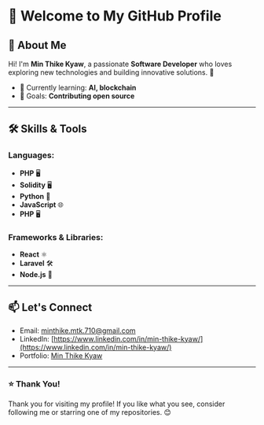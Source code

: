 # 🌟 Welcome to My GitHub Profile

## 👋 About Me

Hi! I'm **Min Thike Kyaw**, a passionate **Software Developer** who loves exploring new technologies and building innovative solutions. 🚀

- 🌱 Currently learning: **AI, blockchain**
- 🎯 Goals: **Contributing open source**

---

## 🛠️ Skills & Tools

### Languages:
- **PHP** 🖥️
- **Solidity** 🖥️
- **Python** 🐍
- **JavaScript** 🌐
- **PHP** 🖥️

### Frameworks & Libraries:
- **React** ⚛️
- **Laravel** 🛠️
- **Node.js** 🌲

---

## 📫 Let's Connect

- Email: [minthike.mtk.710@gmail.com](mailto:minthike.mtk.710@gmail.com)
- LinkedIn: [https://www.linkedin.com/in/min-thike-kyaw/](https://www.linkedin.com/in/min-thike-kyaw/)
- Portfolio: [Min Thike Kyaw](https://min-thike-kyaw.github.io/my-portfolio)

---

### ⭐ Thank You!

Thank you for visiting my profile! If you like what you see, consider following me or starring one of my repositories. 😊


